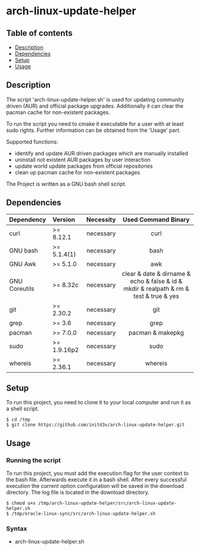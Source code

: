 # arch-linux-update-helper

## Table of contents
* [Description](#description)
* [Dependencies](#dependencies)
* [Setup](#setup)
* [Usage](#usage)

## Description
The script 'arch-linux-update-helper.sh' is used for updating community driven (AUR) and official package upgrades. Additionally it can clear the pacman cache for non-existent packages.

To run the script you need to cmake it executable for a user with at least sudo rights. Further information can be obtained from the 'Usage' part.

Supported functions:

* identify and update AUR driven packages which are manually installed
* uninstall not existent AUR packages by user interaction
* update world update packages from official repositories
* clean up pacman cache for non-existent packages

The Project is written as a GNU bash shell script.

## Dependencies
| Dependency            | Version                               | Necessity     | Used Command Binary                                                                               |
|:----------------------|:--------------------------------------|:-------------:|:-------------------------------------------------------------------------------------------------:|
| curl                  | >= 8.12.1                             | necessary     | curl                                                                                              |
| GNU bash              | >= 5.1.4(1)                           | necessary     | bash                                                                                              |
| GNU Awk               | >= 5.1.0                              | necessary     | awk                                                                                               |
| GNU Coreutils         | >= 8.32c                              | necessary     | clear & date & dirname & echo & false & id & mkdir & realpath & rm & test & true & yes            |
| git                   | >= 2.30.2                             | necessary     | git                                                                                               |
| grep                  | >= 3.6                                | necessary     | grep                                                                                              |
| pacman                | >= 7.0.0                              | necessary     | pacman & makepkg                                                                                  |
| sudo                  | >= 1.9.16p2                           | necessary     | sudo                                                                                              |
| whereis               | >= 2.36.1                             | necessary     | whereis                                                                                           |

## Setup
To run this project, you need to clone it to your local computer and run it as a shell script.

```
$ cd /tmp
$ git clone https://github.com/initd3v/arch-linux-update-helper.git
```
## Usage

### Running the script

To run this project, you must add the execution flag for the user context to the bash file. Afterwards execute it in a bash shell. 
After every successful execution the current option configuration will be saved in the download directory.
The log file is located in the download directory.

```
$ chmod u+x /tmp/arch-linux-update-helper/src/arch-linux-update-helper.sh
$ /tmp/oracle-linux-sync/src/arch-linux-update-helper.sh
```

### Syntax

* arch-linux-update-helper.sh
